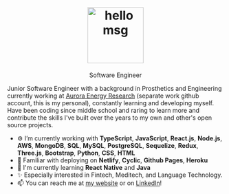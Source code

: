<!-- <h1 align="center">Hi 👋, I'm <a href="https://milesbb.tech">Miles</a></h1> -->
<h1 align="center"><img height="130" alt="hello msg" src="https://res.cloudinary.com/dlskdxln3/image/upload/v1667252496/globechat/newierrrrrgif_gofmof.gif" /></h1>

<p align="center">Software Engineer</p>

Junior Software Engineer with a background in Prosthetics and Engineering currently working at [Aurora Energy Research](https://auroraer.com/) (separate work github account, this is my personal), constantly learning and developing myself. Have been coding since middle school and raring to learn more and contribute the skills I've built over the years to my own and other's open source projects.

- ⚙️ I’m currently working with **TypeScript**, **JavaScript**, **React.js**, **Node.js**, **AWS**, **MongoDB**, **SQL**, **MySQL**, **PostgreSQL**, **Sequelize**, **Redux**, **Three.js**, **Bootstrap**, **Python**, **CSS**, **HTML**
- 📄 Familiar with deploying on **Netlify**, **Cyclic**, **Github Pages**, **Heroku**
- 🌱 I'm currently learning **React Native** and **Java**
- ✨ Especially interested in Fintech, Meditech, and Language Technology.
- 📫 You can reach me at [my website](https://milesbb.tech) or on [LinkedIn](https://www.linkedin.com/in/milesbaileybraendgaard/)!
